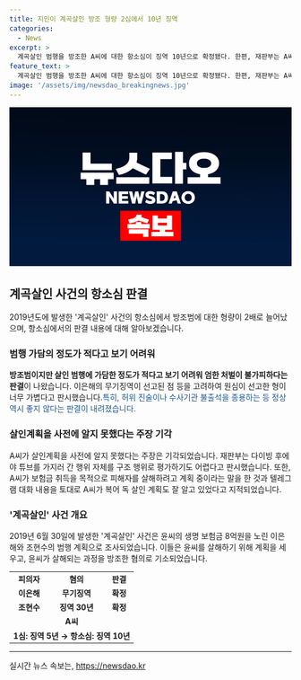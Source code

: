 ```yaml
---
title: 지인이 계곡살인 방조 형량 2심에서 10년 징역
categories:
  - News
excerpt: >
  계곡살인 범행을 방조한 A씨에 대한 항소심이 징역 10년으로 확정됐다. 한편, 재판부는 A씨가 방조범이나 살인 가담 정도가 적다고 판단했으나, 형량이 가벼워 부당하다고 지적했다. A씨는 윤씨의 生 보험금 8억원을 노린 이은해·조현수의 살인 계획을 알면서도 방조한 것으로 조사됐다. 2019년 이은해가 공범인 조현수와 윤씨를 살해한 사건과 관련된 것이다.
feature_text: >
  계곡살인 범행을 방조한 A씨에 대한 항소심이 징역 10년으로 확정됐다. 한편, 재판부는 A씨가 방조범이나 살인 가담 정도가 적다고 판단했으나, 형량이 가벼워 부당하다고 지적했다. A씨는 윤씨의 生 보험금 8억원을 노린 이은해·조현수의 살인 계획을 알면서도 방조한 것으로 조사됐다. 2019년 이은해가 공범인 조현수와 윤씨를 살해한 사건과 관련된 것이다.
image: '/assets/img/newsdao_breakingnews.jpg'
---
```


<p><img src="/assets/img/newsdao_breakingnews.jpg" alt="flaretime 속보" /></p>

<h2 data-ke-size="size26">계곡살인 사건의 항소심 판결</h2>

<p data-ke-size="size16">2019년도에 발생한 '계곡살인' 사건의 항소심에서 방조범에 대한 형량이 2배로 늘어났으며, 항소심에서의 판결 내용에 대해 알아보겠습니다.</p>

<h3><b>범행 가담의 정도가 적다고 보기 어려워</b></h3>

<p data-ke-size="size16"><b>방조범이지만 살인 범행에 가담한 정도가 적다고 보기 어려워 엄한 처벌이 불가피하다는 판결</b>이 나왔습니다. 이은해의 무기징역이 선고된 점 등을 고려하여 원심이 선고한 형이 너무 가볍다고 판시했습니다.<span style="color: #1a5490;">특히, 허위 진술이나 수사기관 불출석을 종용하는 등 정상 역시 좋지 않다는 판결이 내려졌습니다.</span></p>

<h3><b>살인계획을 사전에 알지 못했다는 주장 기각</b></h3>

<p data-ke-size="size16">A씨가 살인계획을 사전에 알지 못했다는 주장은 기각되었습니다. 재판부는 다이빙 후에야 튜브를 가지러 간 행위 자체를 구조 행위로 평가하기도 어렵다고 판시했습니다. 또한, A씨가 보험금 취득을 목적으로 피해자를 살해하려고 계획 중이라는 말을 한 것과 텔레그램 대화 내용을 토대로 A씨가 복어 독 살인 계획도 잘 알고 있었다고 지적되었습니다.</p>

<h3><b>'계곡살인' 사건 개요</b></h3>

<p data-ke-size="size16">2019년 6월 30일에 발생한 '계곡살인' 사건은 윤씨의 생명 보험금 8억원을 노린 이은해와 조현수의 범행 계획으로 조사되었습니다. 이들은 윤씨를 살해하기 위해 계획을 세우고, 윤씨가 살해되는 과정을 방조한 혐의로 기소되었습니다.</p>

<table>
    <tr>
        <td style="text-align: center; height: 17px;"><b>피의자</b></td>
        <td style="text-align: center; height: 17px;"><b>혐의</b></td>
        <td style="text-align: center; height: 17px;"><b>판결</b></td>
    </tr>
    <tr>
        <td style="text-align: center; height: 17px;"><b>이은해</b></td>
        <td style="text-align: center; height: 17px;"><b>무기징역</b></td>
        <td style="text-align: center; height: 17px;"><b>확정</b></td>
    </tr>
    <tr>
        <td style="text-align: center; height: 17px;"><b>조현수</b></td>
        <td style="text-align: center; height: 17px;"><b>징역 30년</b></td>
        <td style="text-align: center; height: 17px;"><b>확정</b></td>
    </tr>
    <tr>
        <td colspan="3" style="text-align: center; height: 17px;"><b>A씨</b></td>
    </tr>
    <tr>
        <td colspan="3" style="text-align: center; height: 17px;"><b>1심: 징역 5년 → 항소심: 징역 10년</b></td>
    </tr>
</table>

<p data-ke-size="size16"></p>

<hr>

<p data-ke-size="size16"></p>
실시간 뉴스 속보는, <a href="https://newsdao.kr" rel="dofollow">https://newsdao.kr</a>


